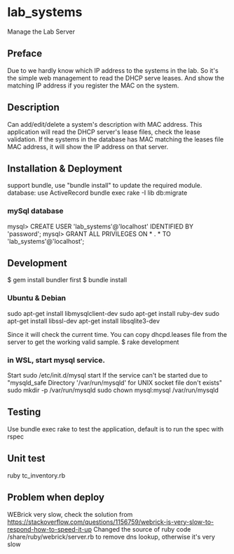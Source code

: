 # lab_systems
Manage the Lab Server

## Preface
Due to we hardly know which IP address to the systems in the lab. So it's the simple web management to read the DHCP serve leases.
And show the matching IP address if you register the MAC on the system.

## Description
Can add/edit/delete a system's description with MAC address. This application will read the DHCP server's lease files, check the lease validation.
If the systems in the database has MAC matching the leases file MAC address, it will show the IP address on that server.

## Installation & Deployment
support bundle, use "bundle install" to update the required module.
database: use ActiveRecord
bundle exec rake -I lib db:migrate
### mySql database
mysql> CREATE USER 'lab_systems'@'localhost' IDENTIFIED BY 'password';
mysql> GRANT ALL PRIVILEGES ON * . * TO 'lab_systems'@'localhost';


## Development
$ gem install bundler first
$ bundle install
### Ubuntu & Debian
sudo apt-get install libmysqlclient-dev
sudo apt-get install ruby-dev
sudo apt-get install libssl-dev
apt-get install libsqlite3-dev

Since it will check the current time.
You can copy dhcpd.leases file from the server to get the working valid sample.
$ rake development
### in WSL, start mysql service.
Start sudo /etc/init.d/mysql start 
If the service can't be started due to "mysqld_safe Directory '/var/run/mysqld' for UNIX socket file don't exists"
sudo mkdir -p /var/run/mysqld 
sudo chown mysql:mysql /var/run/mysqld

## Testing
Use bundle exec rake to test the application, default is to run the spec with rspec
## Unit test 
ruby tc_inventory.rb

## Problem when deploy

WEBrick very slow, check the solution from https://stackoverflow.com/questions/1156759/webrick-is-very-slow-to-respond-how-to-speed-it-up
Changed the source of ruby code /share/ruby/webrick/server.rb to remove dns lookup, otherwise it's very slow

